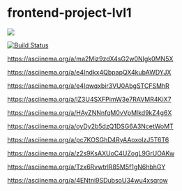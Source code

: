 # frontend-project-lvl1
<a href="https://codeclimate.com/github/Alexey609/frontend-project-lvl1"/><img src="https://api.codeclimate.com/v1/badges/a99a88d28ad37a79dbf6/maintainability" /></a>

[![Build Status](https://travis-ci.org/Alexey609/frontend-project-lvl1.svg?branch=master)](https://travis-ci.org/Alexey609/frontend-project-lvl1)

https://asciinema.org/a/ma2Miz9zdX4sG2w0NIgk0MN5X

https://asciinema.org/a/e4Indkx4QbpapQX4kubAWDYJX

https://asciinema.org/a/e4Iqwqxbir3VU0AbgSTCFSMhR

https://asciinema.org/a/lZ3U4SXFPimW3e7RAVMR4KiX7

https://asciinema.org/a/HAyZNNnfqM0vVpMlkd9kZ4g6X

https://asciinema.org/a/oyDy2b5dzQ1DSG6A3NcetWoMT

https://asciinema.org/a/pc7KOSGhD4RyAAoxoIzJ5T6T6

https://asciinema.org/a/z2s9KsAXUoC4UZogL9GrUOAKw

https://asciinema.org/a/Tzx6RvwtrlR85M5f1gN6hbhGY

https://asciinema.org/a/4ENtni9SDubsoU34wu4xsqrow
